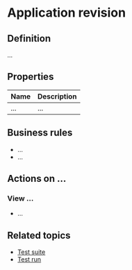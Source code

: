 # Application revision

## Definition

...

## Properties
| Name | Description |
| ----------- | ----------- |
| ... | ... |

## Business rules
- ...
- ...

## Actions on ...

### View ...
- ...

## Related topics
- [Test suite](test-suite)
- [Test run](test-run)
